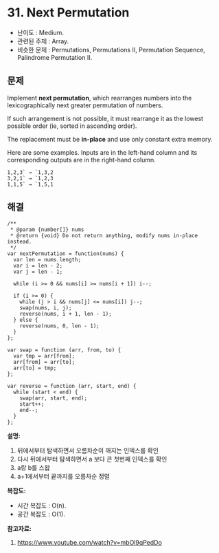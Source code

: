 # 31. Next Permutation

- 난이도 : Medium.
- 관련된 주제 : Array.
- 비슷한 문제 : Permutations, Permutations II, Permutation Sequence, Palindrome Permutation II.

## 문제

Implement **next permutation**, which rearranges numbers into the lexicographically next greater permutation of numbers.

If such arrangement is not possible, it must rearrange it as the lowest possible order (ie, sorted in ascending order).

The replacement must be **in-place** and use only constant extra memory.

Here are some examples. Inputs are in the left-hand column and its corresponding outputs are in the right-hand column.

```
1,2,3` → `1,3,2
3,2,1` → `1,2,3
1,1,5` → `1,5,1
```

## 해결

```
/**
 * @param {number[]} nums
 * @return {void} Do not return anything, modify nums in-place instead.
 */
var nextPermutation = function(nums) {
  var len = nums.length;
  var i = len - 2;
  var j = len - 1;

  while (i >= 0 && nums[i] >= nums[i + 1]) i--;

  if (i >= 0) {
    while (j > i && nums[j] <= nums[i]) j--;
    swap(nums, i, j);
    reverse(nums, i + 1, len - 1);
  } else {
    reverse(nums, 0, len - 1);
  }
};

var swap = function (arr, from, to) {
  var tmp = arr[from];
  arr[from] = arr[to];
  arr[to] = tmp;
};

var reverse = function (arr, start, end) {
  while (start < end) {
    swap(arr, start, end);
    start++;
    end--;
  }
};
```

**설명:**

1. 뒤에서부터 탐색하면서 오름차순이 깨지는 인덱스를 확인
2. 다시 뒤에서부터 탐색하면서 a 보다 큰 첫번째 인덱스를 확인
3. a랑 b를 스왑
4. a+1에서부터 끝까지를 오름차순 정렬

**복잡도:**

- 시간 복잡도 : O(n).
- 공간 복잡도 : O(1).

**참고자료:**

1. https://www.youtube.com/watch?v=mbOl9qPedDo
